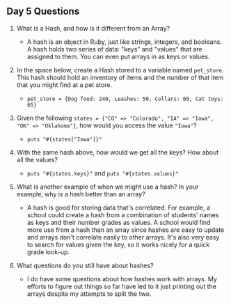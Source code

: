 ## Day 5 Questions

1. What is a Hash, and how is it different from an Array?

   * A hash is an object in Ruby, just like strings, integers, and booleans. A hash holds two series of data: "keys" and "values" that are assigned to them. You can even put arrays in as keys or values.  

1. In the space below, create a Hash stored to a variable named `pet_store`.  This hash should hold an inventory of items and the number of that item that you might find at a pet store.

   * `pet_store = {Dog food: 240, Leashes: 50, Collars: 60, Cat toys: 65}`

1. Given the following `states = {"CO" => "Colorado", "IA" => "Iowa", "OK" => "Oklahoma"}`, how would you access the value `"Iowa"`?

   * ` puts "#{states["Iowa"]}" `

1. With the same hash above, how would we get all the keys?  How about all the values?

   * ` puts "#{states.keys}" ` and ` puts "#{states.values}" `

1. What is another example of when we might use a hash?  In your example, why is a hash better than an array?

   * A hash is good for storing data that's correlated. For example, a school could create a hash from a combination of students' names as keys and their number grades as values.  A school would find more use from a hash than an array since hashes are easy to update and arrays don't correlate easily to other arrays. It's also very easy to search for values given the key, so it works nicely for a quick grade look-up. 

1. What questions do you still have about hashes?

   * I do have some questions about how hashes work with arrays. My efforts to figure out things so far have led to it just printing out the arrays despite my attempts to split the two.

